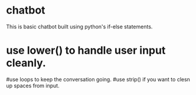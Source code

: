 # chatbot
This is basic chatbot built using python's if-else statements.
# use lower() to handle user input cleanly.
#use loops to keep the conversation going.
#use strip() if you want to clesn up spaces from input.
